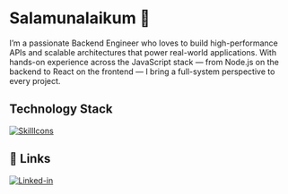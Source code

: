 # Salamunalaikum 👋

I’m a passionate Backend Engineer who loves to build high-performance APIs and scalable architectures that power real-world applications. With hands-on experience across the JavaScript stack — from Node.js on the backend to React on the frontend — I bring a full-system perspective to every project.

## Technology Stack
[![SkillIcons](https://skillicons.dev/icons?i=js,nodejs,postgres,mongodb,aws,docker)](https://skillicons.dev)

## 🔗 Links
[![Linked-in](https://img.shields.io/badge/Linked_In-0077B5?style=for-the-badge&logo=LinkedIn&logoColor=white)](https://www.linkedin.com/in/ali-ghazanfar/)
